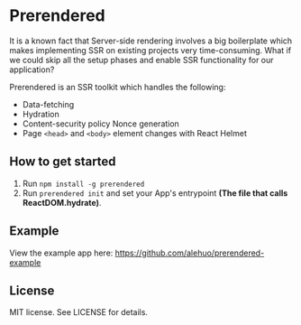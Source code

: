 # Prerendered

It is a known fact that Server-side rendering involves a big boilerplate which makes implementing SSR on existing projects very time-consuming. What if we could skip all the setup phases and enable SSR functionality for our application? 

Prerendered is an SSR toolkit which handles the following:

- Data-fetching
- Hydration
- Content-security policy Nonce generation
- Page `<head>` and `<body>` element changes with React Helmet

## How to get started

1. Run `npm install -g prerendered`
2. Run `prerendered init` and set your App's entrypoint **(The file that calls ReactDOM.hydrate)**.

## Example

View the example app here: https://github.com/alehuo/prerendered-example

## License

MIT license. See LICENSE for details.